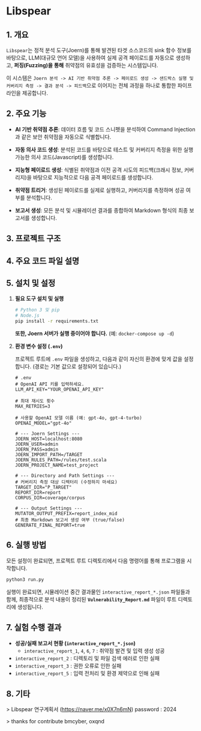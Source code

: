# Libspear

## 1. 개요

`Libspear`는 정적 분석 도구(Joern)를 통해 발견된 타겟 소스코드의 sink 함수 정보를 바탕으로, LLM(대규모 언어 모델)을 사용하여 실제 공격 페이로드를 자동으로 생성하고, **퍼징(Fuzzing)을 통해** 취약점의 유효성을 검증하는 시스템입니다.

이 시스템은 `Joern 분석 -> AI 기반 취약점 추론 -> 페이로드 생성 -> 샌드박스 실행 및 커버리지 측정 -> 결과 분석 -> 피드백`으로 이어지는 전체 과정을 하나로 통합한 파이프라인을 제공합니다.

## 2. 주요 기능


- **AI 기반 취약점 추론**: 데이터 흐름 및 코드 스니펫을 분석하여 Command Injection과 같은 보안 취약점을 자동으로 식별합니다.

- **자동 의사 코드 생성**: 분석된 코드를 바탕으로 테스트 및 커버리지 측정을 위한 실행 가능한 의사 코드(Javascript)를 생성합니다.

- **지능형 페이로드 생성**: 식별된 취약점과 이전 공격 시도의 피드백(크래시 정보, 커버리지)을 바탕으로 지능적으로 다음 공격 페이로드를 생성합니다.

- **취약점 트리거**: 생성된 페이로드를 실제로 실행하고, 커버리지를 측정하며 성공 여부를 분석합니다.

- **보고서 생성**: 모든 분석 및 시뮬레이션 결과를 종합하여 Markdown 형식의 최종 보고서를 생성합니다.

## 3. 프로젝트 구조


## 4. 주요 코드 파일 설명



## 5. 설치 및 설정

1.  **필요 도구 설치 및 실행**
    
    ```bash
    # Python 3 및 pip
    # Node.js
    pip install -r requirements.txt
    ```
    
    **또한, Joern 서버가 실행 중이어야 합니다.** (예: `docker-compose up -d`)

2.  **환경 변수 설정 (`.env`)**

    프로젝트 루트에 `.env` 파일을 생성하고, 다음과 같이 자신의 환경에 맞게 값을 설정합니다. (경로는 기본 값으로 설정되어 있습니다.)

    ```dotenv
    # .env
    # OpenAI API 키를 입력하세요.
    LLM_API_KEY="YOUR_OPENAI_API_KEY"

    # 최대 재시도 횟수
    MAX_RETRIES=3

    # 사용할 OpenAI 모델 이름 (예: gpt-4o, gpt-4-turbo)
    OPENAI_MODEL="gpt-4o"

    # --- Joern Settings ---
    JOERN_HOST=localhost:8080
    JOERN_USER=admin
    JOERN_PASS=admin
    JOERN_IMPORT_PATH=/TARGET
    JOERN_RULES_PATH=/rules/test.scala
    JOERN_PROJECT_NAME=test_project

    # --- Directory and Path Settings ---
    # 커버리지 측정 대상 디렉터리 (수정하지 마세요)
    TARGET_DIR="P_TARGET"
    REPORT_DIR=report
    CORPUS_DIR=coverage/corpus

    # --- Output Settings ---
    MUTATOR_OUTPUT_PREFIX=report_index_mid
    # 최종 Markdown 보고서 생성 여부 (true/false)
    GENERATE_FINAL_REPORT=true
    ```

## 6. 실행 방법

모든 설정이 완료되면, 프로젝트 루트 디렉토리에서 다음 명령어를 통해 프로그램을 시작합니다.

```bash
python3 run.py
```

실행이 완료되면, 시뮬레이션 중간 결과물인 `interactive_report_*.json` 파일들과 함께, 최종적으로 분석 내용이 정리된 **`Vulnerability_Report.md`** 파일이 루트 디렉토리에 생성됩니다.

## 7. 실험 수행 결과

- **성공/실패 보고서 현황 (`interactive_report_*.json`)**
  - `interactive_report_1`, `4`, `6`, `7` : 취약점 발견 및 입력 생성 성공
 - `interactive_report_2` : 디렉토리 및 파일 검색 에러로 인한 실패
 - `interactive_report_3` : 권한 오류로 인한 실패  
 - `interactive_report_5` : 입력 전처리 및 환경 제약으로 인해 실패

## 8. 기타
\> Libspear 연구계획서 
(https://naver.me/x0X7n6mN) password : 2024

\> thanks for contribute
bmcyber, oxqnd